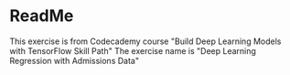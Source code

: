 # ReadMe
This exercise is from Codecademy course "Build Deep Learning Models with TensorFlow Skill Path"
The exercise name is "Deep Learning Regression with Admissions Data"
